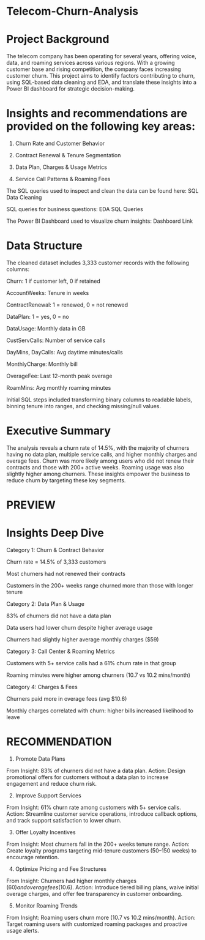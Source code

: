 # Telecom-Churn-Analysis
# Project Background
The telecom company has been operating for several years, offering voice, data, and roaming services across various regions. With a growing customer base and rising competition, the company faces increasing customer churn. This project aims to identify factors contributing to churn, using SQL-based data cleaning and EDA, and translate these insights into a Power BI dashboard for strategic decision-making.

# Insights and recommendations are provided on the following key areas:

1) Churn Rate and Customer Behavior

2) Contract Renewal & Tenure Segmentation

3) Data Plan, Charges & Usage Metrics

4) Service Call Patterns & Roaming Fees

The SQL queries used to inspect and clean the data can be found here: SQL Data Cleaning

SQL queries for business questions: EDA SQL Queries

The Power BI Dashboard used to visualize churn insights: Dashboard Link

# Data Structure 

The cleaned dataset includes 3,333 customer records with the following columns:

Churn: 1 if customer left, 0 if retained

AccountWeeks: Tenure in weeks

ContractRenewal: 1 = renewed, 0 = not renewed

DataPlan: 1 = yes, 0 = no

DataUsage: Monthly data in GB

CustServCalls: Number of service calls

DayMins, DayCalls: Avg daytime minutes/calls

MonthlyCharge: Monthly bill

OverageFee: Last 12-month peak overage

RoamMins: Avg monthly roaming minutes

Initial SQL steps included transforming binary columns to readable labels, binning tenure into ranges, and checking missing/null values.

# Executive Summary

The analysis reveals a churn rate of 14.5%, with the majority of churners having no data plan, multiple service calls, and higher monthly charges and overage fees. Churn was more likely among users who did not renew their contracts and those with 200+ active weeks. Roaming usage was also slightly higher among churners. These insights empower the business to reduce churn by targeting these key segments.
# PREVIEW



# Insights Deep Dive

Category 1: Churn & Contract Behavior

Churn rate = 14.5% of 3,333 customers

Most churners had not renewed their contracts

Customers in the 200+ weeks range churned more than those with longer tenure

Category 2: Data Plan & Usage

83% of churners did not have a data plan

Data users had lower churn despite higher average usage

Churners had slightly higher average monthly charges ($59)

Category 3: Call Center & Roaming Metrics

Customers with 5+ service calls had a 61% churn rate in that group

Roaming minutes were higher among churners (10.7 vs 10.2 mins/month)

Category 4: Charges & Fees

Churners paid more in overage fees (avg $10.6)

Monthly charges correlated with churn: higher bills increased likelihood to leave
# RECOMMENDATION
1. Promote Data Plans

From Insight: 83% of churners did not have a data plan.
Action: Design promotional offers for customers without a data plan to increase engagement and reduce churn risk.

2. Improve Support Services

From Insight: 61% churn rate among customers with 5+ service calls.
Action: Streamline customer service operations, introduce callback options, and track support satisfaction to lower churn.


3. Offer Loyalty Incentives

From Insight: Most churners fall in the 200+ weeks tenure range.
Action: Create loyalty programs targeting mid-tenure customers (50–150 weeks) to encourage retention.

4. Optimize Pricing and Fee Structures

From Insight: Churners had higher monthly charges ($60) and overage fees ($10.6).
Action: Introduce tiered billing plans, waive initial overage charges, and offer fee transparency in customer onboarding.


5. Monitor Roaming Trends

From Insight: Roaming users churn more (10.7 vs 10.2 mins/month).
Action: Target roaming users with customized roaming packages and proactive usage alerts.



